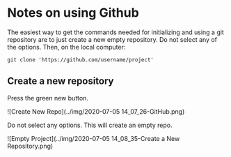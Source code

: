# Notes on using Github

The easiest way to get the commands needed for initializing and using a git repository are to just create a new empty repository. Do not select any of the options. Then, on the local computer:

```
git clone 'https://github.com/username/project'
```

## Create a new repository

Press the green new button.

![Create New Repo](../img/2020-07-05 14_07_26-GitHub.png)

Do not select any options. This will create an empty repo.

![Empty Project](../img/2020-07-05 14_08_35-Create a New Repository.png)